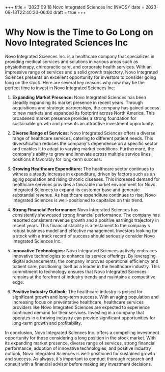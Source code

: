 +++
title = '2023 09 18 Novo Integrated Sciences Inc (NVOS)'
date = 2023-09-18T22:40:20-06:00
draft = true
+++
# Why Now is the Time to Go Long on Novo Integrated Sciences Inc

Novo Integrated Sciences Inc. is a healthcare company that specializes in providing medical services and solutions in various areas such as physiotherapy, chiropractic care, and corporate health services. With an impressive range of services and a solid growth trajectory, Novo Integrated Sciences presents an excellent opportunity for investors to consider going long on the stock. Here are several key reasons why now may be the perfect time to invest in Novo Integrated Sciences Inc:

1. **Expanding Market Presence:** Novo Integrated Sciences has been steadily expanding its market presence in recent years. Through acquisitions and strategic partnerships, the company has gained access to new markets and expanded its footprint across North America. This broadened market presence provides a strong foundation for sustainable growth and presents an attractive investment opportunity.

2. **Diverse Range of Services:** Novo Integrated Sciences offers a diverse range of healthcare services, catering to different patient needs. This diversification reduces the company's dependence on a specific sector and enables it to adapt to varying market conditions. Furthermore, the company's ability to grow and innovate across multiple service lines positions it favorably for long-term success.

3. **Growing Healthcare Expenditure:** The healthcare sector continues to witness a steady increase in expenditure, driven by factors such as an aging population and rising chronic diseases. This increased demand for healthcare services provides a favorable market environment for Novo Integrated Sciences to expand its customer base and generate substantial revenue. As healthcare expenditure continues to rise, Novo Integrated Sciences is well-positioned to capitalize on this trend.

4. **Strong Financial Performance:** Novo Integrated Sciences has consistently showcased strong financial performance. The company has reported consistent revenue growth and a positive earnings trajectory in recent years. This financial stability is a testament to the company's robust business model and effective management. Investors looking for a stock with a track record of success should seriously consider Novo Integrated Sciences Inc.

5. **Innovative Technologies:** Novo Integrated Sciences actively embraces innovative technologies to enhance its service offerings. By leveraging digital advancements, the company improves operational efficiency and patient care, positioning itself as a leader in the healthcare industry. This commitment to technology ensures that Novo Integrated Sciences remains at the forefront of industry trends and maintains a competitive edge.

6. **Positive Industry Outlook:** The healthcare industry is poised for significant growth and long-term success. With an aging population and increasing focus on preventative healthcare, healthcare services providers like Novo Integrated Sciences are expected to experience continued demand for their services. Investing in a company that operates in a thriving industry can provide significant opportunities for long-term growth and profitability.

In conclusion, Novo Integrated Sciences Inc. offers a compelling investment opportunity for those considering a long position in the stock market. With its expanding market presence, diverse range of services, strong financial performance, adoption of innovative technologies, and positive industry outlook, Novo Integrated Sciences is well-positioned for sustained growth and success. As always, it's important to conduct thorough research and consult with a financial advisor before making any investment decisions.